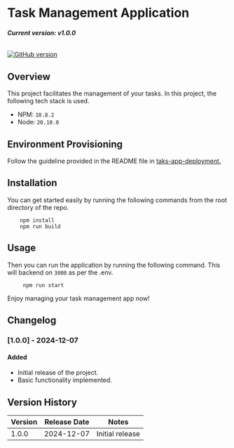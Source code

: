 # Task Management Application

###### **Current version: v1.0.0**

[![GitHub version](https://img.shields.io/badge/version-1.0.0-brightgreen.svg)](https://badge.fury.io/gh/bumuthu%2Ftask-management-app)


## Overview
This project facilitates the management of your tasks. In this project, the following tech stack is used.

- NPM: `10.8.2`
- Node: `20.10.0`


## Environment Provisioning

Follow the guideline provided in the README file in [taks-app-deployment.](https://badge.fury.io/gh/bumuthu%2Ftask-management-app/tree/main/task-app-deployment)


## Installation
You can get started easily by running the following commands from the root directory of the repo. 

        npm install
        npm run build


## Usage
Then you can run the application by running the following command. This will backend on `3000` as per the .env.

         npm run start


Enjoy managing your task management app now! 




## Changelog

### [1.0.0] - 2024-12-07
#### Added
- Initial release of the project.
- Basic functionality implemented.

## Version History

| Version | Release Date | Notes                        |
|---------|--------------|------------------------------|
| 1.0.0   | 2024-12-07   | Initial release              |
